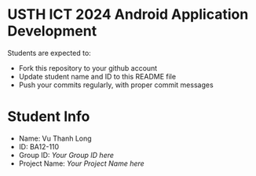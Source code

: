 USTH ICT 2024 Android Application Development
=====================================================

Students are expected to:

* Fork this repository to your github account
* Update student name and ID to this README file
* Push your commits regularly, with proper commit messages

Student Info
=======================

* Name: Vu Thanh Long
* ID: BA12-110
* Group ID: *Your Group ID here*
* Project Name: *Your Project Name here*
